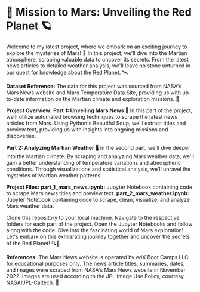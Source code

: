 # 🚀 Mission to Mars: Unveiling the Red Planet 🪐

Welcome to my latest project, where we embark on an exciting journey to explore the mysteries of Mars! 🌌 In this project, we'll dive into the Martian atmosphere, scraping valuable data to uncover its secrets. From the latest news articles to detailed weather analysis, we'll leave no stone unturned in our quest for knowledge about the Red Planet. 🛰️

**Dataset Reference:**
The data for this project was sourced from NASA's Mars News website and Mars Temperature Data Site, providing us with up-to-date information on the Martian climate and exploration missions. 📡 

**Project Overview:** 
**Part 1: Unveiling Mars News 📰**
In this part of the project, we'll utilize automated browsing techniques to scrape the latest news articles from Mars. Using Python's Beautiful Soup, we'll extract titles and preview text, providing us with insights into ongoing missions and discoveries. 

**Part 2: Analyzing Martian Weather 🌡️** 
In the second part, we'll dive deeper into the Martian climate. By scraping and analyzing Mars weather data, we'll gain a better understanding of temperature variations and atmospheric conditions. Through visualizations and statistical analysis, we'll unravel the mysteries of Martian weather patterns.

**Project Files:** 
**part_1_mars_news.ipynb:** Jupyter Notebook containing code to scrape Mars news titles and preview text. 
**part_2_mars_weather.ipynb:** Jupyter Notebook containing code to scrape, clean, visualize, and analyze Mars weather data. 

Clone this repository to your local machine. 
Navigate to the respective folders for each part of the project. 
Open the Jupyter Notebooks and follow along with the code. 
Dive into the fascinating world of Mars exploration! 
Let's embark on this exhilarating journey together and uncover the secrets of the Red Planet! 🔍🔴 

**References:**
The Mars News website is operated by edX Boot Camps LLC for educational purposes only. The news article titles, summaries, dates, and images were scraped from NASA's Mars News website in November 2022. Images are used according to the JPL Image Use Policy, courtesy NASA/JPL-Caltech. 🌟
